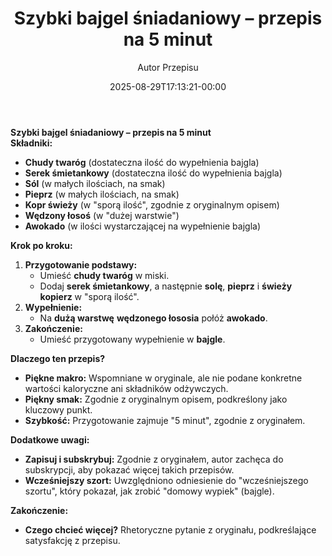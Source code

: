 ﻿---
draft: true
title: "**Szybki bajgel śniadaniowy – przepis na 5 minut**"
author: "Autor Przepisu"
recipe_image: images/recipe-headers/default.avif
date: 2025-08-29T17:13:21-00:00
categories: ["do-kategoryzacji"]
tags: ["draft"]
tagline: "Przepis do sformatowania"
servings: 4
prep_time: 15
cook: true
cook_time: 30
calories: 300
protein: 20
fat: 10
carbohydrate: 25
---
**Szybki bajgel śniadaniowy – przepis na 5 minut**  
**Składniki:**  
- **Chudy twaróg** (dostateczna ilość do wypełnienia bajgla)  
- **Serek śmietankowy** (dostateczna ilość do wypełnienia bajgla)  
- **Sól** (w małych ilościach, na smak)  
- **Pieprz** (w małych ilościach, na smak)  
- **Kopr świeży** (w "sporą ilość", zgodnie z oryginalnym opisem)  
- **Wędzony łosoś** (w "dużej warstwie")  
- **Awokado** (w ilości wystarczającej na wypełnienie bajgla)  

**Krok po kroku:**  
1. **Przygotowanie podstawy:**  
   - Umieść **chudy twaróg** w miski.  
   - Dodaj **serek śmietankowy**, a następnie **solę**, **pieprz** i **świeży kopierz** w "sporą ilość".  
2. **Wypełnienie:**  
   - Na **dużą warstwę** **wędzonego łososia** połóż **awokado**.  
3. **Zakończenie:**  
   - Umieść przygotowany wypełnienie w **bajgle**.  

**Dlaczego ten przepis?**  
- **Piękne makro:** Wspomniane w oryginale, ale nie podane konkretne wartości kaloryczne ani składników odżywczych.  
- **Piękny smak:** Zgodnie z oryginalnym opisem, podkreślony jako kluczowy punkt.  
- **Szybkość:** Przygotowanie zajmuje "5 minut", zgodnie z oryginałem.  

**Dodatkowe uwagi:**  
- **Zapisuj i subskrybuj:** Zgodnie z oryginałem, autor zachęca do subskrypcji, aby pokazać więcej takich przepisów.  
- **Wcześniejszy szort:** Uwzględniono odniesienie do "wcześniejszego szortu", który pokazał, jak zrobić "domowy wypiek" (bajgle).  

**Zakończenie:**  
- **Czego chcieć więcej?** Rhetoryczne pytanie z oryginału, podkreślające satysfakcję z przepisu.